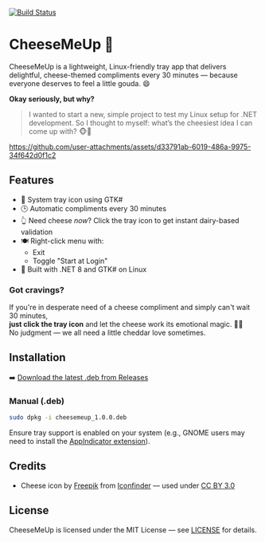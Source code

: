 [![Build Status](https://github.com/stezante7/CheeseMeUp/actions/workflows/build.yml/badge.svg)](https://github.com/stezante7/CheeseMeUp/actions)

# CheeseMeUp 🧀

CheeseMeUp is a lightweight, Linux-friendly tray app that delivers delightful, cheese-themed compliments every 30 minutes — because everyone deserves to feel 
a little gouda. 😄

**Okay seriously, but why?**

> I wanted to start a new, simple project to test my Linux setup for .NET development.
So I thought to myself: what’s the cheesiest idea I can come up with? 🐵🙈

https://github.com/user-attachments/assets/d33791ab-6019-486a-9975-34f642d0f1c2


## Features

- 🧀 System tray icon using GTK#
- 🕒 Automatic compliments every 30 minutes
- 👆 Need cheese *now*? Click the tray icon to get instant dairy-based validation
- 🍽️ Right-click menu with:
  - Exit
  - Toggle "Start at Login"
- 🚀 Built with .NET 8 and GTK# on Linux

### Got cravings?

If you're in desperate need of a cheese compliment and simply can't wait 30 minutes,  
**just click the tray icon** and let the cheese work its emotional magic. 🧀✨  
No judgment — we all need a little cheddar love sometimes.

## Installation


➡️ [Download the latest .deb from Releases](https://github.com/stezante7/CheeseMeUp/releases/latest)

### Manual (.deb)

```bash
sudo dpkg -i cheesemeup_1.0.0.deb

```

Ensure tray support is enabled on your system (e.g., GNOME users may need to install the [AppIndicator extension](https://extensions.gnome.org/extension/615/appindicator-support/)).


## Credits

- Cheese icon by [Freepik](https://www.iconfinder.com/Freepik) from [Iconfinder](https://www.iconfinder.com/) — used under [CC BY 3.0](https://creativecommons.org/licenses/by/3.0/)

## License

CheeseMeUp is licensed under the MIT License — see [LICENSE](./LICENSE) for details.
